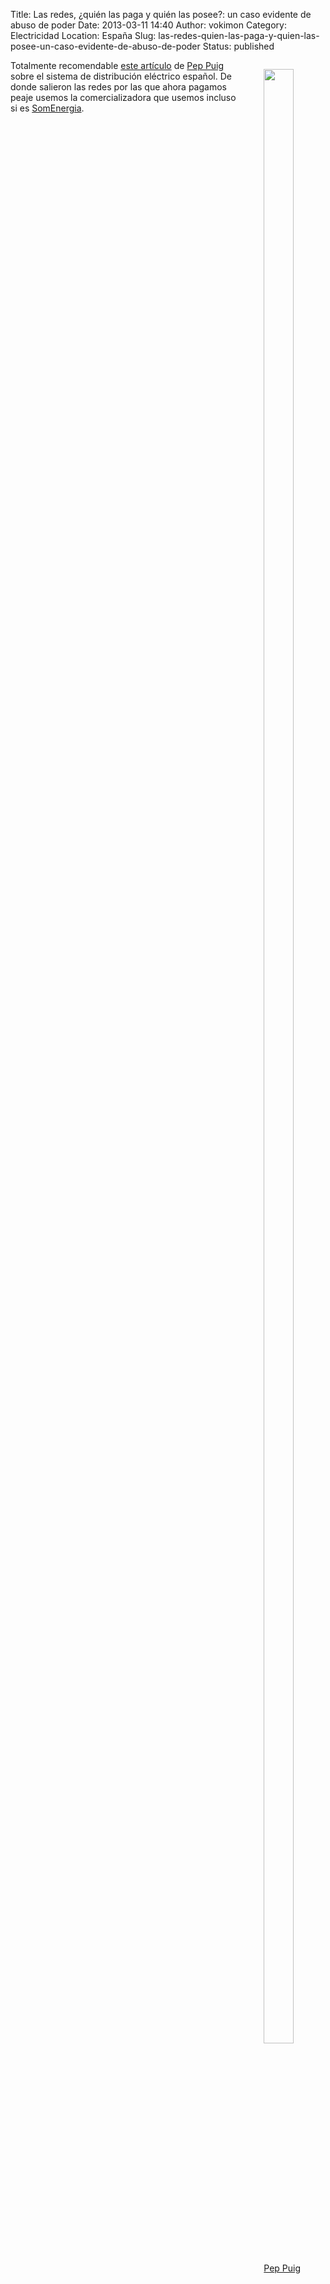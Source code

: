 Title: Las redes, ¿quién las paga y quién las posee?: un caso evidente de abuso de poder
Date: 2013-03-11 14:40
Author: vokimon
Category: Electricidad
Location: España
Slug: las-redes-quien-las-paga-y-quien-las-posee-un-caso-evidente-de-abuso-de-poder
Status: published

<figure style='float:right; max-width:30%'>
<a href="http://www.energias-renovables.com/ficheroenergias/fotos/entrevistas/perfiles/p/2peppuigblog.jpg">
<img src="http://www.energias-renovables.com/ficheroenergias/fotos/entrevistas/perfiles/p/2peppuigblog.jpg" width=90% />
<figcaption style='text-align:center'>
Pep Puig
</figcaption>
</a>
</figure>

Totalmente recomendable [este artículo](http://www.energias-renovables.com/articulo/las-redes--quien-las-paga-y-20130311) de [Pep Puig](http://www.energias-renovables.com/energias/renovables/index/pag/perfil/colright/perfil/tip/perfil/pagant/Pep%20Puig/pagid/177/botid/177) sobre el sistema de distribución eléctrico español. De donde salieron las redes por las que ahora pagamos peaje usemos la comercializadora que usemos incluso si es [SomEnergia](http://somenergia.coop).
